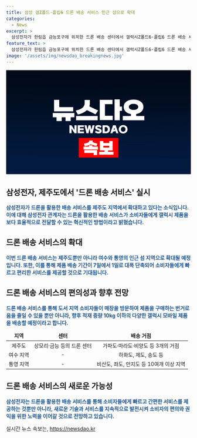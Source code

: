 ```yaml
---
title: 삼성 갤Z폴드·플립6 드론 배송 서비스 인근 섬으로 확대
categories:
  - News
excerpt: >
  삼성전자가 한림읍 금능포구에 위치한 드론 배송 센터에서 갤럭시Z폴드6·플립6 드론 배송 서비스를 실시한다고 밝혔다. 국내 최초인 이 서비스는 지역별 드론 인프라를 활용해 배송 기간을 대폭 단축시키고 고객 편의성을 높인다. 또한, 미래에는 배송 대상을 확장하여 지역을 더욱 넓혀갈 예정이다. 이로써 삼성전자는 소비자들에게 갤럭시 제품을 보다 빠르고 편리하게 제공하고자 한다.
feature_text: >
  삼성전자가 한림읍 금능포구에 위치한 드론 배송 센터에서 갤럭시Z폴드6·플립6 드론 배송 서비스를 실시한다고 밝혔다. 국내 최초인 이 서비스는 지역별 드론 인프라를 활용해 배송 기간을 대폭 단축시키고 고객 편의성을 높인다. 또한, 미래에는 배송 대상을 확장하여 지역을 더욱 넓혀갈 예정이다. 이로써 삼성전자는 소비자들에게 갤럭시 제품을 보다 빠르고 편리하게 제공하고자 한다.
image: '/assets/img/newsdao_breakingnews.jpg'
---
```


<p><img src="/assets/img/newsdao_breakingnews.jpg" alt="pcversion 속보" /></p>

<h2 data-ke-size="size26">삼성전자, 제주도에서 '드론 배송 서비스' 실시</h2>

<p data-ke-size="size16"><b><span style="color: #1a5490;">삼성전자가 드론을 활용한 배송 서비스를 제주도 지역에서 확대하고 있다는 소식입니다. 이에 대해 삼성전자 관계자는 드론을 활용한 배송 서비스가 소비자들에게 갤럭시 제품을 보다 효율적으로 전달할 수 있는 혁신적인 방법이라고 밝혔습니다.</span></b></p>

<h2 data-ke-size="size24">드론 배송 서비스의 확대</h2>

<p data-ke-size="size16"><b><span style="color: #1a5490;">이번 드론 배송 서비스는 제주도뿐만 아니라 여수와 통영의 인근 섬 지역으로 확대될 예정입니다. 또한, 이를 통해 제품 배송 기간이 7일에서 1일로 대폭 단축되어 소비자들에게 빠르고 편리한 서비스를 제공할 것으로 기대됩니다.</span></b></p>

<h2 data-ke-size="size24">드론 배송 서비스의 편의성과 향후 전망</h2>

<p data-ke-size="size16"><b><span style="color: #1a5490;">드론 배송 서비스를 통해 도서 지역 소비자들이 매장을 방문하여 제품을 구매하는 번거로움을 줄일 수 있을 뿐만 아니라, 향후 적재 중량 10kg 이하의 다양한 갤럭시 모바일 제품을 배송할 예정이라고 합니다.</span></b></p>

<table>
  <thead>
    <tr>
      <td style="text-align: center;"><b>지역</b></td>
      <td style="text-align: center;"><b>센터</b></td>
      <td style="text-align: center;"><b>배송 거점</b></td>
    </tr>
  </thead>
  <tbody>
    <tr>
      <td style="text-align: center;">제주도</td>
      <td style="text-align: center;">상모리·금능 등의 드론 센터</td>
      <td style="text-align: center;">가파도·마라도·비양도 등 3개의 거점</td>
    </tr>
    <tr>
      <td style="text-align: center;">여수 지역</td>
      <td style="text-align: center;">-</td>
      <td style="text-align: center;">하화도, 제도, 송도 등</td>
    </tr>
    <tr>
      <td style="text-align: center;">통영 지역</td>
      <td style="text-align: center;">-</td>
      <td style="text-align: center;">비산도, 좌도, 만지도 등 10여개 이상 지역</td>
    </tr>
  </tbody>
</table>

<h2 data-ke-size="size24">드론 배송 서비스의 새로운 가능성</h2>

<p data-ke-size="size16"><b><span style="color: #1a5490;">삼성전자는 드론을 활용한 배송 서비스를 통해 소비자들에게 빠르고 간편한 서비스를 제공하는 것뿐만 아니라, 새로운 기술과 서비스를 지속적으로 발전시켜 소비자의 편의와 권익을 위한 노력을 이어갈 것으로 전망하고 있습니다.</span></b></p>
실시간 뉴스 속보는, <a href="https://newsdao.kr" rel="dofollow">https://newsdao.kr</a>


